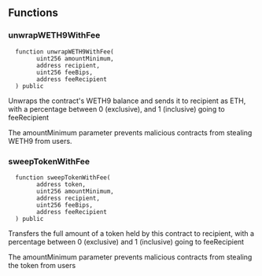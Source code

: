 


## Functions
### unwrapWETH9WithFee
```solidity
  function unwrapWETH9WithFee(
        uint256 amountMinimum,
        address recipient,
        uint256 feeBips,
        address feeRecipient
  ) public
```
Unwraps the contract's WETH9 balance and sends it to recipient as ETH, with a percentage between
0 (exclusive), and 1 (inclusive) going to feeRecipient

The amountMinimum parameter prevents malicious contracts from stealing WETH9 from users.


### sweepTokenWithFee
```solidity
  function sweepTokenWithFee(
        address token,
        uint256 amountMinimum,
        address recipient,
        uint256 feeBips,
        address feeRecipient
  ) public
```
Transfers the full amount of a token held by this contract to recipient, with a percentage between
0 (exclusive) and 1 (inclusive) going to feeRecipient

The amountMinimum parameter prevents malicious contracts from stealing the token from users


